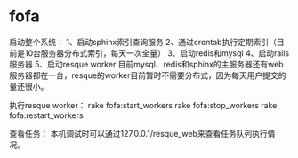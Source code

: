 fofa
====

启动整个系统：
1、启动sphinx索引查询服务
2、通过crontab执行定期索引（目前是10台服务器分布式索引，每天一次全量）
3、启动redis和mysql
4、启动rails服务器
5、启动resque worker
目前mysql、redis和sphinx的主服务器还有web服务器都在一台，resque的worker目前暂时不需要分布式，因为每天用户提交的量还很小。

执行resque worker：
rake fofa:start_workers
rake fofa:stop_workers
rake fofa:restart_workers

查看任务：
本机调试时可以通过127.0.0.1/resque_web来查看任务队列执行情况。
